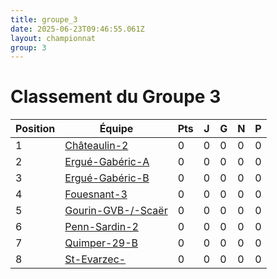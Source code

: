 ```yaml
---
title: groupe_3
date: 2025-06-23T09:46:55.061Z
layout: championnat
group: 3
---
```


# Classement du Groupe 3

| Position | Équipe | Pts | J | G | N | P  |
|----------|--------|-----|---|-----|-----|-----|
| 1 | [Châteaulin-2](/teams/Châteaulin-2) | 0 | 0 | 0 | 0 | 0 |
| 2 | [Ergué-Gabéric-A](/teams/Ergué-Gabéric-A) | 0 | 0 | 0 | 0 | 0 |
| 3 | [Ergué-Gabéric-B](/teams/Ergué-Gabéric-B) | 0 | 0 | 0 | 0 | 0 |
| 4 | [Fouesnant-3](/teams/Fouesnant-3) | 0 | 0 | 0 | 0 | 0 |
| 5 | [Gourin-GVB-/-Scaër](/teams/Gourin-GVB-/-Scaër) | 0 | 0 | 0 | 0 | 0 |
| 6 | [Penn-Sardin-2](/teams/Penn-Sardin-2) | 0 | 0 | 0 | 0 | 0 |
| 7 | [Quimper-29-B](/teams/Quimper-29-B) | 0 | 0 | 0 | 0 | 0 |
| 8 | [St-Evarzec-](/teams/St-Evarzec-) | 0 | 0 | 0 | 0 | 0 |


